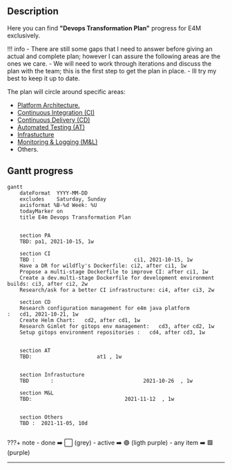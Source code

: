 ## Description

Here you can find **"Devops Transformation Plan"** progress for E4M exclusively.


!!! info
    - There are still some gaps that I need to answer before giving an actual and complete plan; however I can assure the following areas are the ones we care.
    - We will need to work through iterations and discuss the plan with the team; this is the first step to get the plan in place.
    - Ill try my best to keep it up to date.


The plan will circle around specific areas:

- [Platform Architecture.](glossary/#platform-architecture)
- [Continuous Integration (CI)](glossary/#continuous-integration)
- [Continuous Delivery (CD)](glossary/#continuous-delivery)
- [Automated Testing (AT)](glossary/#automated-testing)
- [Infrastucture](glossary/#infrastucture-as-code)
- [Monitoring & Logging (M&L)](glossary/#monitoring-and-logging)
- Others.

## Gantt progress


```mermaid
gantt
    dateFormat  YYYY-MM-DD
    excludes    Saturday, Sunday
    axisformat %B-%d Week: %U
    todayMarker on
    title E4m Devops Transformation Plan


    section PA
    TBD: pa1, 2021-10-15, 1w

    section CI
    TBD :                                ci1, 2021-10-15, 1w
    Have a DR for wildfly's Dockerfile: ci2, after ci1, 1w
    Propose a multi-stage Dockerfile to improve CI: after ci1, 1w
    Create a dev.multi-stage Dockerfile for development environment builds: ci3, after ci2, 2w
    Research/ask for a better CI infrastructure: ci4, after ci3, 2w

    section CD
    Research configuration management for e4m java platform            :   cd1, 2021-10-21, 1w
    Create Helm Chart:   cd2, after cd1, 1w
    Research Gimlet for gitops env management:   cd3, after cd2, 1w
    Setup gitops environment repositories :   cd4, after cd3, 1w


    section AT
    TBD:                     at1 , 1w


    section Infrastucture
    TBD       :                             2021-10-26  , 1w

    section M&L
    TBD:                              2021-11-12  , 1w


    section Others
    TBD :  2021-11-05, 10d


```



???+ note
    - done ➡️ ⬜ (grey)
    - active ➡️  🟣 (ligth purple)
    - any item ➡️  🟪 (purple)



---
